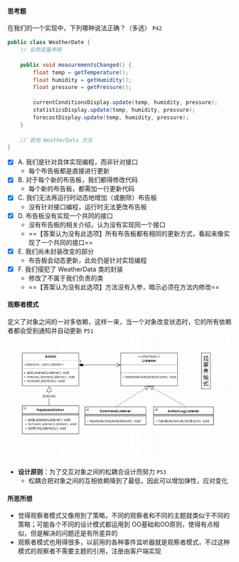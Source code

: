 #### 思考题
在我们的一个实现中，下列哪种说法正确？（多选） `P42`
```java
public class WeatherDate {
    // 实例变量声明
    
    public void measurementsChanged() {
        float temp = getTemperature();
        float humidity = getHumidity();
        float pressure = getPressure();
        
        currentConditionsDisplay.update(temp, humidity, pressure);
        statisticsDisplay.update(temp, humidity, pressure);
        forecastDisplay.update(temp, humidity, pressure);
    }
    
    // 其他 WeatherData 方法
}
```
- [x] A. 我们是针对具体实现编程，而非针对接口
    - 每个布告板都是直接进行更新
- [x] B. 对于每个新的布告板，我们都得修改代码
    - 每个新的布告板，都需加一行更新代码
- [x] C. 我们无法再运行时动态地增加（或删除）布告板
    - 没有针对接口编程，运行时无法更改布告板
- [x] D. 布告板没有实现一个共同的接口
    - 没有布告板的相关介绍，认为没有实现同一个接口
    - ==【答案认为没有此选项】所有布告板都有相同的更新方式，看起来像实现了一个共同的接口==
- [x] E. 我们尚未封装改变的部分
    - 布告板会动态更新，此处仍是针对实现编程
- [x] F. 我们侵犯了 WeatherData 类的封装
    - 修改了不属于我们负责的类
    - ==【答案认为没有此选项】方法没有入参，暗示必须在方法内修改==

#### 观察者模式
定义了对象之间的一对多依赖，这样一来，当一个对象改变状态时，它的所有依赖者都会受到通知并自动更新 `P51`
![观察者模式](./img/02.%20观察者模式.jpg)
- **设计原则**：为了交互对象之间的松耦合设计而努力 `P53`
    - 松耦合把对象之间的互相依赖降到了最低，因此可以增加弹性，应对变化

#### 所思所想
- 觉得观察者模式又像用到了策略，不同的观察者和不同的主题就类似于不同的策略；可能各个不同的设计模式都运用到 OO基础和OO原则，使得有点相似，但是解决的问题还是有所差异的
- 观察者模式也用得很多，以前用的各种事件监听器就是观察者模式，不过这种模式的观察者不需要主题的引用，注册由客户端实现